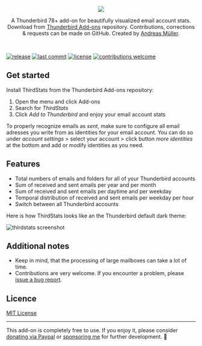 <p align="center">
<a href="https://devmount.de" target="_blank">
<img src='https://user-images.githubusercontent.com/5441654/93929028-837a5c00-fd1b-11ea-9ae1-3d209ccba1db.png' />
</a>
<p align="center">
A Thunderbird 78+ add-on for beautifully visualized email account stats. Download from <a href="https://addons.thunderbird.net/en-US/thunderbird/addon/thirdstats">Thunderbird Add-ons</a> repository. Contributions, corrections & requests can be made on GitHub. Created by <a href="https://github.com/devmount" target="_blank">Andreas Müller</a>.</p>
</p>

<p>&nbsp;</p>

[![release](https://img.shields.io/badge/release-v0.2.5-0a84ff.svg?style=flat-square)](https://github.com/devmount/third-stats/releases) [![last commit](https://img.shields.io/github/last-commit/devmount/third-stats?label=updated&color=0a84ff&style=flat-square)](https://github.com/devmount/third-stats/commits/master) [![license](https://img.shields.io/badge/license-MIT-e64db9.svg?style=flat-square)](./LICENSE) [![contributions welcome](https://img.shields.io/badge/contributions-welcome-e64db9.svg?style=flat-square)](./.github/CONTRIBUTING.md)

## Get started

Install ThirdStats from the Thunderbird Add-ons repository:

1. Open the menu and click Add-ons
2. Search for *ThirdStats*
3. Click *Add to Thunderbird* and enjoy your email account stats

To properly recognize emails as *sent*, make sure to configure all email adresses you write from as identities for your email account. You can do so under *account settings* > select your account > click button *more identities* at the bottom and add or modify identities as you need.

## Features

- Total numbers of emails and folders for all of your Thunderbird accounts
- Sum of received and sent emails per year and per month
- Sum of received and sent emails per daytime and per weekday
- Temporal distribution of received and sent emails per weekday per hour
- Switch between all Thunderbird accounts

Here is how ThirdStats looks like an the Thunderbird default dark theme:

![thirdstats screenshot](https://user-images.githubusercontent.com/5441654/93931445-14066b80-fd1f-11ea-8fe7-bde8674b26f4.png)

## Additional notes

- Keep in mind, that the processing of large mailboxes can take a lot of time.
- Contributions are very welcome. If you encounter a problem, please [issue a bug report](https://github.com/devmount/third-stats/issues/new?template=bug_report.md).

## Licence

[MIT License](./LICENSE)

---

This add-on is completely free to use. If you enjoy it, please consider [donating via Paypal](https://paypal.me/devmount) or [sponsoring me](https://github.com/sponsors/devmount) for further development. :green_heart:
